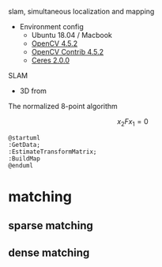 
slam, simultaneous localization and mapping

- Environment config
  - Ubuntu 18.04 / Macbook
  - [OpenCV 4.5.2](https://github.com/opencv/opencv/tree/4.5.2)
  - [OpenCV Contrib 4.5.2](https://github.com/opencv/opencv_contrib/tree/4.5.2)
  - [Ceres 2.0.0](http://www.ceres-solver.org/installation.html)

SLAM

- 3D from

The normalized 8-point algorithm
```math
x_2Fx_1=0
```
```puml
@startuml
:GetData;
:EstimateTransformMatrix;
:BuildMap
@enduml
```

# matching
## sparse matching
## dense matching

